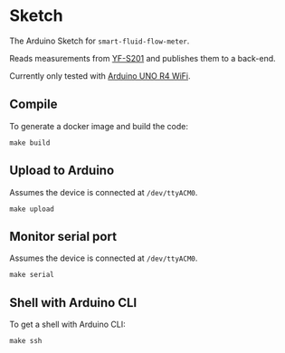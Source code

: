 # Sketch

The Arduino Sketch for `smart-fluid-flow-meter`.

Reads measurements from [YF-S201](http://www.mantech.co.za/datasheets/products/yf-s201_sea.pdf) and publishes them to a back-end.

Currently only tested with [Arduino UNO R4 WiFi](https://store.arduino.cc/products/uno-r4-wifi).

## Compile

To generate a docker image and build the code:

```
make build
```

## Upload to Arduino

Assumes the device is connected at `/dev/ttyACM0`.

```
make upload
```

## Monitor serial port

Assumes the device is connected at `/dev/ttyACM0`.

```
make serial
```

## Shell with Arduino CLI

To get a shell with Arduino CLI:

```
make ssh
```
